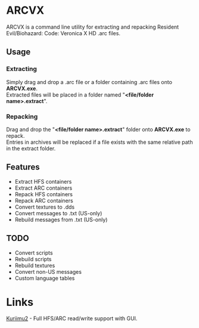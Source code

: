 ﻿# ARCVX

ARCVX is a command line utility for extracting and repacking Resident Evil/Biohazard: Code: Veronica X HD .arc files.

## Usage

### Extracting

Simply drag and drop a .arc file or a folder containing .arc files onto **ARCVX.exe**.<br>
Extracted files will be placed in a folder named "**\<file/folder name\>.extract**".

### Repacking

Drag and drop the "**\<file/folder name\>.extract**" folder onto **ARCVX.exe** to repack.<br>
Entries in archives will be replaced if a file exists with the same relative path in the extract folder.

## Features

- Extract HFS containers
- Extract ARC containers
- Repack HFS containers
- Repack ARC containers
- Convert textures to .dds
- Convert messages to .txt (US-only)
- Rebuild messages from .txt (US-only)

## TODO

- Convert scripts
- Rebuild scripts
- Rebuild textures
- Convert non-US messages
- Custom language tables

# Links

[Kuriimu2](https://github.com/FanTranslatorsInternational/Kuriimu2) - Full HFS/ARC read/write support with GUI.
